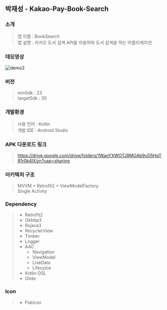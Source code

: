 ## 박재성 - Kakao-Pay-Book-Search

### 소개 
> 앱 이름 :  BookSearch   
> 앱 설명 : 카카오 도서 검색 API를 이용하여 도서 검색을 하는 어플리케이션   

### 데모영상
![demo2](https://user-images.githubusercontent.com/80261605/111061582-76c70b80-84e7-11eb-9414-7eccfccc6008.gif)

### 버전
> minSdk : 23   
> targetSdk : 30   

### 개발환경
> 사용 언어 : Kotlin   
> 개발 IDE : Android Studio   

### APK 다운로드 링크
> https://drive.google.com/drive/folders/1WaoYXWOTJ9MGAb9vD5HpTR1r0k4lXjzn?usp=sharing   

### 아키텍처 구조
> MVVM + Retrofit2 + ViewModelFactory   
> Single Activity

### Dependency
> * Retrofit2   
> * Okhttp3   
> * Rxjava3   
> * RecyclerView   
> * Timber   
> * Logger   
> * AAC   
>   * Navigation   
>   * ViewModel   
>   * LiveData   
>   * Lifecylce   
> * Kotlin DSL   
> * Glide   

### Icon
> * Flaticon
